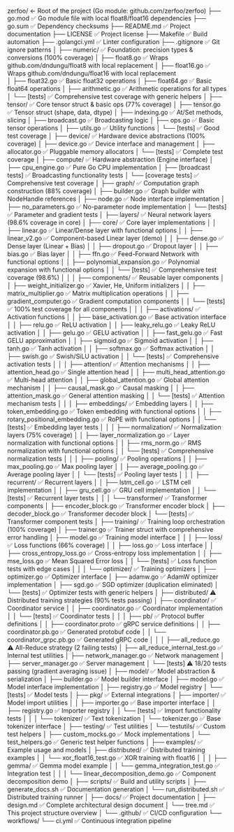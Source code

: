 zerfoo/                       ← Root of the project (Go module: github.com/zerfoo/zerfoo)
├── go.mod                    ✅ Go module file with local float8/float16 dependencies
├── go.sum                    ✅ Dependency checksums
├── README.md                 ✅ Project documentation
├── LICENSE                   ✅ Project license
├── Makefile                  ✅ Build automation
├── .golangci.yml             ✅ Linter configuration
├── .gitignore                ✅ Git ignore patterns
│
├── numeric/                  ✅ Foundation: precision types & conversions (100% coverage)
│   ├── float8.go             ✅ Wraps github.com/dndungu/float8 with local replacement
│   ├── float16.go            ✅ Wraps github.com/dndungu/float16 with local replacement  
│   ├── float32.go            ✅ Basic float32 operations
│   ├── float64.go            ✅ Basic float64 operations
│   ├── arithmetic.go         ✅ Arithmetic operations for all types
│   └── [tests]               ✅ Comprehensive test coverage with generic helpers
│
├── tensor/                   ✅ Core tensor struct & basic ops (77% coverage)
│   ├── tensor.go             ✅ Tensor struct (shape, data, dtype)
│   ├── indexing.go           ✅ At/Set methods, slicing
│   ├── broadcast.go          ✅ Broadcasting logic
│   ├── ops.go                ✅ Basic tensor operations
│   ├── utils.go              ✅ Utility functions
│   └── [tests]               ✅ Good test coverage
│
├── device/                   ✅ Hardware device abstractions (100% coverage)
│   ├── device.go             ✅ Device interface and management
│   ├── allocator.go          ✅ Pluggable memory allocators
│   └── [tests]               ✅ Complete test coverage
│
├── compute/                  ✅ Hardware abstraction (Engine interface)
│   ├── cpu_engine.go         ✅ Pure Go CPU implementation
│   ├── [broadcast tests]     ✅ Broadcasting functionality tests
│   └── [coverage tests]      ✅ Comprehensive test coverage
│
├── graph/                    ✅ Computation graph construction (88% coverage)
│   ├── builder.go            ✅ Graph builder with NodeHandle references
│   ├── node.go               ✅ Node interface implementation
│   ├── no_parameters.go      ✅ No-parameter node implementation
│   └── [tests]               ✅ Parameter and gradient tests
│
├── layers/                   ✅ Neural network layers (98.6% coverage in core)
│   ├── core/                 ✅ Core layer implementations
│   │   ├── linear.go         ✅ Linear/Dense layer with functional options
│   │   ├── linear_v2.go      ✅ Component-based Linear layer (demo)
│   │   ├── dense.go          ✅ Dense layer (Linear + Bias)
│   │   ├── dropout.go        ✅ Dropout layer
│   │   ├── bias.go           ✅ Bias layer
│   │   ├── ffn.go            ✅ Feed-Forward Network with functional options
│   │   ├── polynomial_expansion.go ✅ Polynomial expansion with functional options
│   │   └── [tests]           ✅ Comprehensive test coverage (98.6%)
│   │
│   ├── components/           ✅ Reusable layer components
│   │   ├── weight_initializer.go ✅ Xavier, He, Uniform initializers
│   │   ├── matrix_multiplier.go  ✅ Matrix multiplication operations
│   │   ├── gradient_computer.go  ✅ Gradient computation components
│   │   └── [tests]           ✅ 100% test coverage for all components
│   │
│   ├── activations/          ✅ Activation functions
│   │   ├── base_activation.go ✅ Base activation interface
│   │   ├── relu.go           ✅ ReLU activation
│   │   ├── leaky_relu.go     ✅ Leaky ReLU activation
│   │   ├── gelu.go           ✅ GELU activation
│   │   ├── fast_gelu.go      ✅ Fast GELU approximation
│   │   ├── sigmoid.go        ✅ Sigmoid activation
│   │   ├── tanh.go           ✅ Tanh activation
│   │   ├── softmax.go        ✅ Softmax activation
│   │   ├── swish.go          ✅ Swish/SiLU activation
│   │   └── [tests]           ✅ Comprehensive activation tests
│   │
│   ├── attention/            ✅ Attention mechanisms
│   │   ├── attention_head.go ✅ Single attention head
│   │   ├── multi_head_attention.go ✅ Multi-head attention
│   │   ├── global_attention.go ✅ Global attention mechanism
│   │   ├── causal_mask.go    ✅ Causal masking
│   │   ├── attention_mask.go ✅ General attention masking
│   │   └── [tests]           ✅ Attention mechanism tests
│   │
│   ├── embeddings/           ✅ Embedding layers
│   │   ├── token_embedding.go ✅ Token embedding with functional options
│   │   ├── rotary_positional_embedding.go ✅ RoPE with functional options
│   │   └── [tests]           ✅ Embedding layer tests
│   │
│   ├── normalization/        ✅ Normalization layers (75% coverage)
│   │   ├── layer_normalization.go ✅ Layer normalization with functional options
│   │   ├── rms_norm.go       ✅ RMS normalization with functional options
│   │   └── [tests]           ✅ Comprehensive normalization tests
│   │
│   ├── pooling/              ✅ Pooling operations
│   │   ├── max_pooling.go    ✅ Max pooling layer
│   │   ├── average_pooling.go ✅ Average pooling layer
│   │   └── [tests]           ✅ Pooling layer tests
│   │
│   ├── recurrent/            ✅ Recurrent layers
│   │   ├── lstm_cell.go      ✅ LSTM cell implementation
│   │   ├── gru_cell.go       ✅ GRU cell implementation
│   │   └── [tests]           ✅ Recurrent layer tests
│   │
│   └── transformer/          ✅ Transformer components
│       ├── encoder_block.go  ✅ Transformer encoder block
│       ├── decoder_block.go  ✅ Transformer decoder block
│       └── [tests]           ✅ Transformer component tests
│
├── training/                 ✅ Training loop orchestration (100% coverage)
│   ├── trainer.go            ✅ Trainer struct with comprehensive error handling
│   ├── model.go              ✅ Training model interface
│   │
│   ├── loss/                 ✅ Loss functions (66% coverage)
│   │   ├── loss.go           ✅ Loss interface
│   │   ├── cross_entropy_loss.go ✅ Cross-entropy loss implementation
│   │   ├── mse_loss.go       ✅ Mean Squared Error loss
│   │   └── [tests]           ✅ Loss function tests with edge cases
│   │
│   └── optimizer/            ✅ Training optimizers
│       ├── optimizer.go      ✅ Optimizer interface
│       ├── adamw.go          ✅ AdamW optimizer implementation
│       ├── sgd.go            ✅ SGD optimizer (duplication eliminated)
│       └── [tests]           ✅ Optimizer tests with generic helpers
│
├── distributed/              ⚠️  Distributed training strategies (90% tests passing)
│   ├── coordinator/          ✅ Coordinator service
│   │   ├── coordinator.go    ✅ Coordinator implementation
│   │   └── [tests]           ✅ Coordinator tests
│   │
│   ├── pb/                   ✅ Protocol buffer definitions
│   │   ├── coordinator.proto ✅ gRPC service definitions
│   │   ├── coordinator.pb.go ✅ Generated protobuf code
│   │   └── coordinator_grpc.pb.go ✅ Generated gRPC code
│   │
│   ├── all_reduce.go         ⚠️  All-Reduce strategy (2 failing tests)
│   ├── all_reduce_internal_test.go ✅ Internal test utilities
│   ├── network_manager.go    ✅ Network management
│   ├── server_manager.go     ✅ Server management
│   └── [tests]               ⚠️  18/20 tests passing (gradient averaging issue)
│
├── model/                    ✅ Model abstraction & serialization
│   ├── builder.go            ✅ Model builder interface
│   ├── model.go              ✅ Model interface implementation
│   ├── registry.go           ✅ Model registry
│   └── [tests]               ✅ Model tests
│
├── pkg/                      ✅ External integrations
│   ├── importer/             ✅ Model import utilities
│   │   ├── importer.go       ✅ Base importer interface
│   │   ├── registry.go       ✅ Importer registry
│   │   └── [tests]           ✅ Import functionality tests
│   │
│   └── tokenizer/            ✅ Text tokenization
│       └── tokenizer.go      ✅ Base tokenizer interface
│
├── testing/                  ✅ Test utilities
│   └── testutils/            ✅ Custom test helpers
│       ├── custom_mocks.go   ✅ Mock implementations
│       └── test_helpers.go   ✅ Generic test helper functions
│
├── examples/                 ✅ Example usage and models
│   ├── distributed/          ✅ Distributed training examples
│   │   └── xor_float16_test.go ✅ XOR training with float16
│   │
│   ├── gemma/                ✅ Gemma model example
│   │   └── gemma_integration_test.go ✅ Integration test
│   │
│   └── linear_decomposition_demo.go ✅ Component decomposition demo
│
├── scripts/                  ✅ Build and utility scripts
│   ├── generate_docs.sh      ✅ Documentation generation
│   └── run_distributed.sh    ✅ Distributed training runner
│
├── docs/                     ✅ Project documentation
│   ├── design.md             ✅ Complete architectural design document
│   └── tree.md               ✅ This project structure overview
│
└── .github/                  ✅ CI/CD configuration
    └── workflows/
        └── ci.yml            ✅ Continuous integration pipeline
